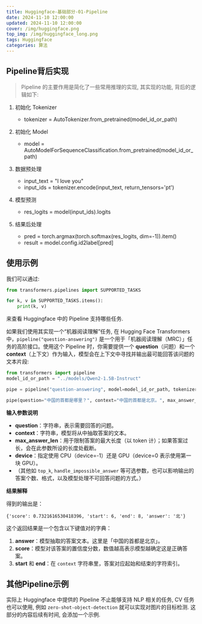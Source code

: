 ```yaml
---
title: Huggingface-基础部分-01-Pipeline
date: 2024-11-10 12:00:00
updated: 2024-11-10 12:00:00
cover: /img/huggingface.png
top_img: /img/huggingface_long.png
tags: Huggingface
categories: 算法
---
```


## Pipeline背后实现

  > Pipeline 的主要作用是简化了一些常用推理的实现, 其实现的功能, 背后的逻辑如下: 

1. 初始化 Tokenizer
	- tokenizer = AutoTokenizer.from_pretrained(model_id_or_path)

2. 初始化 Model
	- model = AutoModelForSequenceClassification.from_pretrained(model_id_or_path)

3. 数据预处理
	- input_text = "I love you"
	- input_ids = tokenizer.encode(input_text, return_tensors='pt')

4. 模型预测
	- res_logits = model(input_ids).logits

5. 结果后处理
	- pred = torch.argmax(torch.softmax(res_logits, dim=-1)).item()
	- result = model.config.id2label\[pred\]

## 使用示例

我们可以通过: 

```python
from transformers.pipelines import SUPPORTED_TASKS

for k, v in SUPPORTED_TASKS.items():
	print(k, v)
```

来查看 Huggingface 中的 Pipeline 支持哪些任务.

如果我们使用其实现一个“机器阅读理解”任务, 在 Hugging Face Transformers 中，`pipeline("question-answering")` 是一个用于「机器阅读理解（MRC）」任务的高阶接口。使用这个 Pipeline 时，你需要提供一个 **question**（问题）和一个 **context**（上下文）作为输入，模型会在上下文中寻找并输出最可能回答该问题的文本片段:

```python
from transformers import pipeline
model_id_or_path = "../models/Qwen2-1.5B-Instruct"

pipe = pipeline("question-answering", model=model_id_or_path, tokenizer=model_id_or_path, device=0)

pipe(question="中国的首都是哪里？", context="中国的首都是北京。", max_answer_len=1)
```

**输入参数说明**

- **question**：字符串，表示需要回答的问题。
- **context**：字符串，模型将从中抽取答案的文本。
- **max_answer_len**：用于限制答案的最大长度（以 token 计）；如果答案过长，会在此参数所设的长度处截断。
- **device**：指定使用 CPU（device=-1）还是 GPU（device=0 表示使用第一块 GPU）。
- （其他如 `top_k`, `handle_impossible_answer` 等可选参数，也可以影响输出的答案个数、格式，以及模型处理不可回答问题的方式。）

**结果解释**  

得到的输出是：

```
{'score': 0.7321616530418396, 'start': 6, 'end': 8, 'answer': '北'}
```

这个返回结果是一个包含以下键值对的字典：

1. **answer**：模型抽取的答案文本。这里是「中国的首都是北京」。
2. **score**：模型对该答案的置信度分数，数值越高表示模型越确定这是正确答案。
3. **start** 和 **end**：在 `context` 字符串里，答案对应起始和结束的字符索引。

## 其他Pipeline示例

实际上 Huggingface 中提供的 Pipeline 不止能够支持 NLP 相关的任务, CV 任务也可以使用, 例如 `zero-shot-object-detection` 就可以实现对图片的目标检测. 这部分的内容后续有时间, 会添加一个示例. 